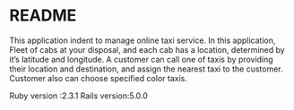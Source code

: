 # README

This application indent to manage online taxi service.
In this application, Fleet of cabs at your disposal, and each cab has a location, determined by it’s latitude and longitude.
A customer can call one of taxis by providing their location and destination, and  assign the nearest taxi to the customer.
Customer also can choose specified color taxis.

Ruby version :2.3.1
Rails version:5.0.0

